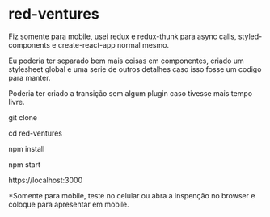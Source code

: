 # red-ventures

Fiz somente para mobile, usei redux e redux-thunk para async calls, styled-components e create-react-app normal mesmo.

Eu poderia ter separado bem mais coisas em componentes, criado um stylesheet global e uma serie de outros detalhes caso isso fosse um codigo para manter.

Poderia ter criado a transição sem algum plugin caso tivesse mais tempo livre.

git clone

cd red-ventures

npm install

npm start

https://localhost:3000

\*Somente para mobile, teste no celular ou abra a inspenção no browser e coloque para apresentar em mobile.

